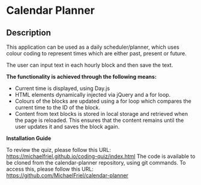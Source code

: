# Calendar Planner

## Description

This application can be used as a daily scheduler/planner, which uses colour coding to represent times which are either past, present or future.

The user can input text in each hourly block and then save the text. 

**The functionality is achieved through the following means:**

* Current time is displayed, using Day.js
* HTML elements dynamically injected via jQuery and a for loop.
* Colours of the blocks are updated using a for loop which compares the current time to the ID of the block.
* Content from text blocks is stored in local storage and retrieved when the page is reloaded. This ensures that the content remains until the user updates it and saves the block again.

**Installation Guide**

To review the quiz, please follow this URL: https://michaelfriel.github.io/coding-quiz/index.html The code is available to be cloned from the calendar-planner repository, using git commands. To access this, please follow this URL: https://github.com/MichaelFriel/calendar-planner

